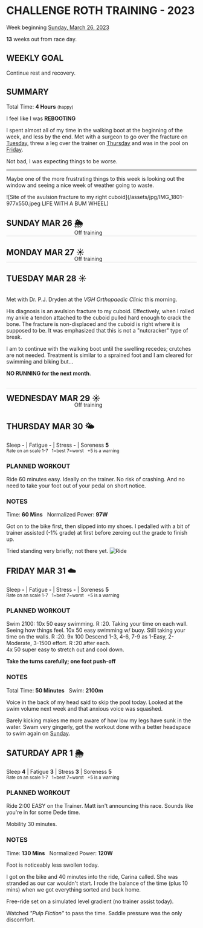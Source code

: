 # CHALLENGE ROTH TRAINING - 2023
Week beginning [Sunday, March 26, 2023](javascript:flick('sun');)

**13** weeks out from race day.

## WEEKLY GOAL
Continue rest and recovery.

## SUMMARY
Total Time: **4 Hours** <small>(happy)</small>

I feel like I was **REBOOTING**

I spent almost all of my time in the walking boot at the 
beginning of the week, and less by the end.  Met with a 
surgeon to go over the fracture on [Tuesday](javascript:flkty.select(3);), 
threw a leg over the trainer on [Thursday](javascript:flick('thu');) and 
was in the pool on [Friday](javascript:flick('fri');).

Not bad, I was expecting things to be worse.

---

Maybe one of the more frustrating things to this week is looking 
out the window and seeing a nice week of weather going to waste.

![Site of the avulsion fracture to my right cuboid](/assets/jpg/IMG_1801-977x550.jpeg LIFE WITH A BUM WHEEL)

## SUNDAY MAR 26 🌦
<p style="padding-left:180px;margin-top:-21px;border-bottom:1px solid #ddd;">Off training</p>

## MONDAY MAR 27 ☀️ 
<p style="padding-left:180px;margin-top:-21px;border-bottom:1px solid #ddd;">Off training</p>

## TUESDAY MAR 28 ☀️
  
<br />Met with Dr. P.J. Dryden at the _VGH Orthopaedic Clinic_ 
this morning.

His diagnosis is an avulsion fracture to my cuboid. 
Effectively, when I rolled my ankle a tendon attached to the 
cuboid pulled hard enough to crack the bone.  The fracture is 
non-displaced and the cuboid is right where it is supposed to 
be.  It was emphasized that this is not a "nutcracker" type of 
break.

I am to continue with the walking boot until the swelling 
recedes; crutches are not needed.  Treatment is similar to a 
sprained foot and I am cleared for swimming and biking but...   

**NO RUNNING for the next month**.

<h2 style="padding-top:14px;margin-top:30px;border-top:1px solid #ddd;">WEDNESDAY MAR 29 ☀️</h2> 
<p style="padding:0 0 4px 180px;margin:-21px 0 7px 0;">Off training</p>

<!---->
## THURSDAY MAR 30 🌤
Sleep **-** | Fatigue **-** | Stress **-** | Soreness **5**
<sup><br />Rate on an scale 1-7 &nbsp; 1=best 7=worst &nbsp; +5 is a warning</sup>

### PLANNED WORKOUT
Ride 60 minutes easy. Ideally on the trainer. No risk of 
crashing. And no need to take your foot out of your pedal on 
short notice. 

### NOTES
Time: **60 Mins** &nbsp; Normalized Power: **97W**

Got on to the bike first, then slipped into my shoes. I 
pedalled with a bit of trainer assisted (-1% grade) at 
first before zeroing out the grade to finish up.

Tried standing very briefly; not there yet.
![Ride](/assets/jpg/image.jpeg)

<!---->
## FRIDAY MAR 31 ☁️
Sleep **-** | Fatigue **-** | Stress **-** | Soreness **5**
<sup><br />Rate on an scale 1-7 &nbsp; 1=best 7=worst &nbsp; +5 is a warning</sup>

### PLANNED WORKOUT
Swim 2100: 
10x 50 easy swimming. R :20. Taking your time on each wall. Seeing how things feel. 
10x 50 easy swimming w/ buoy. Still taking your time on the walls. R :20. 
9x 100 Descend 1-3, 4-6, 7-9 as 1-Easy, 2-Moderate, 3-1500 effort. R :20 after each.   
4x 50 super easy to stretch out and cool down.

**Take the turns carefully; one foot push-off**  

### NOTES
Total Time: **50 Minutes** &nbsp; Swim: **2100m**

Voice in the back of my head said to skip the pool today. 
Looked at the swim volume next week and that anxious voice was 
squashed.

Barely kicking makes me more aware of how low my legs have 
sunk in the water.
Swam very gingerly, got the workout done with a better headspace 
to swim again on [Sunday](challenge2023-12weeksout?sun). 


<!---->
## SATURDAY APR 1 🌦
Sleep **4** | Fatigue **3** | Stress **3** | Soreness **5**
<sup><br />Rate on an scale 1-7 &nbsp; 1=best 7=worst &nbsp; +5 is a warning</sup>

### PLANNED WORKOUT
Ride 2:00 EASY on the Trainer. 
Matt isn't announcing this race. Sounds like you're in for 
some Dede time. 

Mobility 30 minutes.

### NOTES
Time: **130 Mins** &nbsp; Normalized Power: **120W**

Foot is noticeably less swollen today.

I got on the bike and 40 minutes into the ride, Carina called. 
She was stranded as our car wouldn't start.  I rode the balance 
of the time (plus 10 mins) when we got everything sorted and 
back home.

Free-ride set on a simulated level gradient (no trainer assist today).

Watched _"Pulp Fiction"_ to pass the time.  Saddle pressure 
was the only discomfort.
